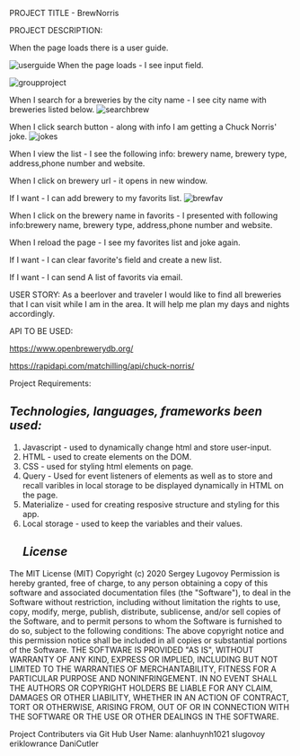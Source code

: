 PROJECT TITLE - BrewNorris




PROJECT DESCRIPTION:

When the page loads there is a user guide.

![userguide](https://user-images.githubusercontent.com/72281065/99831073-cbe7a780-2b1b-11eb-88f6-9053db849d53.JPG)
When the page loads - I see input field.

![groupproject](https://user-images.githubusercontent.com/72281065/99829921-2ed83f00-2b1a-11eb-9d52-074c18e212ec.JPG)

When I search for a breweries by the city name - I see city name with breweries listed below.
![searchbrew](https://user-images.githubusercontent.com/72281065/99831065-c722f380-2b1b-11eb-9215-2cf605dc859b.JPG)

When I click search button - along with info I am getting a Chuck Norris' joke.
![jokes](https://user-images.githubusercontent.com/72281065/99831082-cdb16b00-2b1b-11eb-8032-c209d6125f88.JPG)

When I view the list - I see the following info: brewery name, brewery type, address,phone number and website.


When I click on brewery url - it opens in new window.


If I want - I can add brewery to my favorits list.
![brewfav](https://user-images.githubusercontent.com/72281065/99831071-ca1de400-2b1b-11eb-9506-4fd566884b5f.JPG)

When I click on the brewery name in favorits - I presented with following info:brewery name, brewery type, address,phone number and website.



When I reload the page - I see my favorites list and joke again.


If I want - I can clear favorite's field and create a new list.


If I want - I can send A list of favorits via email.






USER STORY:
As a beerlover and traveler I would like to find all breweries that I can visit while I am in the area.
It will help me plan my days and nights accordingly.


API TO BE USED:

https://www.openbrewerydb.org/


https://rapidapi.com/matchilling/api/chuck-norris/







Project Requirements:
   ## *Technologies, languages, frameworks been used:*
1. Javascript - used to dynamically change html and store user-input.
2. HTML - used to create elements on the DOM.
3. CSS - used for styling html elements on page.
4. Query - Used for event listeners of elements as well as to store and recall varibles in local storage to be displayed dynamically in HTML on the page.
5. Materialize - used for creating resposive structure and styling for this app.
6. Local storage - used to keep the variables and their values.
   ## *License*
The MIT License (MIT)
Copyright (c) 2020 Sergey Lugovoy
Permission is hereby granted, free of charge, to any person obtaining a copy of this software and associated documentation files (the "Software"), to deal in the Software without restriction, including without limitation the rights to use, copy, modify, merge, publish, distribute, sublicense, and/or sell copies of the Software, and to permit persons to whom the Software is furnished to do so, subject to the following conditions:
The above copyright notice and this permission notice shall be included in all copies or substantial portions of the Software.
THE SOFTWARE IS PROVIDED "AS IS", WITHOUT WARRANTY OF ANY KIND, EXPRESS OR IMPLIED, INCLUDING BUT NOT LIMITED TO THE WARRANTIES OF MERCHANTABILITY, FITNESS FOR A PARTICULAR PURPOSE AND NONINFRINGEMENT. IN NO EVENT SHALL THE AUTHORS OR COPYRIGHT HOLDERS BE LIABLE FOR ANY CLAIM, DAMAGES OR OTHER LIABILITY, WHETHER IN AN ACTION OF CONTRACT, TORT OR OTHERWISE, ARISING FROM, OUT OF OR IN CONNECTION WITH THE SOFTWARE OR THE USE OR OTHER DEALINGS IN THE SOFTWARE.

Project Contributers via Git Hub User Name:
alanhuynh1021
slugovoy
eriklowrance
DaniCutler


